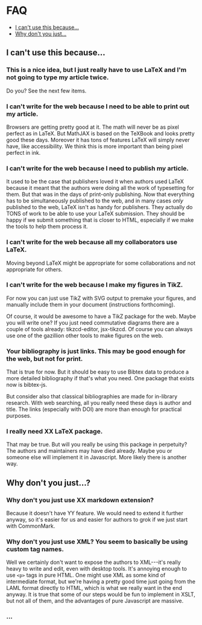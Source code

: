 # FAQ

* [I can't use this because...](i-cant-use-this-because)
* [Why don't you just...](why-dont-you-just)

## I can't use this because...

### This is a nice idea, but I just really have to use LaTeX and I'm not going to type my article twice.

Do you? See the next few items.

### I can't write for the web because I need to be able to print out my article.

Browsers are getting pretty good at it. The math will never be as pixel perfect as in LaTeX. But MathJAX is based on the TeXBook and looks pretty good these days. Moreover it has tons of features LaTeX will simply never have, like accessibility. We think this is more important than being pixel perfect in ink.

### I can't write for the web because I need to publish my article.

It used to be the case that publishers loved it when authors used LaTeX because it meant that the authors were doing all the work of typesetting for them. But that was in the days of print-only publishing. Now that everything has to be simultaneously published to the web, and in many cases *only* published to the web, LaTeX isn't as handy for publishers. They actually do TONS of work to be able to use your LaTeX submission. They should be happy if we submit something that is closer to HTML, especially if we make the tools to help them process it.

### I can't write for the web because all my collaborators use LaTeX.

Moving beyond LaTeX might be appropriate for some collaborations and not appropriate for others.

### I can't write for the web because I make my figures in TikZ.

For now you can just use TikZ with SVG output to premake your figures, and manually include them in your document (instructions forthcoming).

Of course, it would be awesome to have a TikZ package for the web. Maybe you will write one? If you just need commutative diagrams there are a couple of tools already: tikzcd-editor, jsx-tikzcd. Of course you can always use one of the gazillion other tools to make figures on the web.

### Your bibliography is just links. This may be good enough for the web, but not for print.

That is true for now. But it should be easy to use Bibtex data to produce a more detailed bibliography if that's what you need. One package that exists now is bibtex-js.

But consider also that classical bibliographies are made for in-library research. With web searching, all you really need these days is author and title. The links (especially with DOI) are more than enough for practical purposes.

### I really need XX LaTeX package.

That may be true. But will you really be using this package in perpetuity? The authors and maintainers may have died already. Maybe you or someone else will implement it in Javascript. More likely there is another way.

## Why don't you just...?

### Why don't you just use XX markdown extension?

Because it doesn't have YY feature. We would need to extend it further anyway, so it's easier for us and easier for authors to grok if we just start with CommonMark.

### Why don't you just use XML? You seem to basically be using custom tag names.

Well we certainly don't want to expose the authors to XML---it's really heavy to write and edit, even with desktop tools. It's annoying enough to use `<p>` tags in pure HTML. One might use XML as some kind of intermediate format, but we're having a pretty good time just going from the LAML format directly to HTML, which is what we really want in the end anyway. It is true that some of our steps would be fun to implement in XSLT, but not all of them, and the advantages of pure Javascript are massive.

### ...
